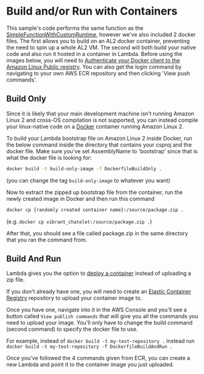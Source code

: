 # Build and/or Run with Containers

This sample's code performs the same function as the [SimpleFunctionWithCustomRuntime](../SimpleFunctionWithCustomRuntime/), however we've also included 2 docker files. The first allows you to build on an AL2 docker container, preventing the need to spin up a whole AL2 VM. The second will both build your native code and also run it hosted in a container in Lambda. Before using the images below, you will need to [Authenticate your Docker client to the Amazon Linux Public registry](https://docs.aws.amazon.com/AmazonECR/latest/userguide/amazon_linux_container_image.html). You can also get the login command by navigating to your own AWS ECR repository and then clicking 'View push commands'.

## Build Only

Since it is likely that your main development machine isn't running Amazon Linux 2 and cross-OS compilation is not supported, you can instead compile your linux-native code on a [Docker](https://www.docker.com/) container running Amazon Linux 2.

To build your Lambda bootstrap file on Amazon Linux 2 inside Docker, run the below command inside the directory that contains your csproj and the docker file. Make sure you've set AssemblyName to 'bootstrap' since that is what the docker file is looking for: 

```BASH
docker build -t build-only-image -f DockerfileBuildOnly .
```

(you can change the tag `build-only-image` to whatever you want)

Now to extract the zipped up bootstrap file from the container, run the newly created image in Docker and then run this command

```BASH
docker cp {randomly created container name}:/source/package.zip .
```

 (e.g. `docker cp vibrant_chatelet:/source/package.zip .`)

After that, you should see a file called package.zip in the same directory that you ran the command from.

## Build And Run

Lambda gives you the option to [deploy a container](https://docs.aws.amazon.com/lambda/latest/dg/csharp-image.html) instead of uploading a zip file.

If you don't already have one, you will need to create an [Elastic Container Registry](https://aws.amazon.com/ecr/) repository to upload your container image to.

Once you have one, navigate into it in the AWS Console and you'll see a button called `View publish commands` that will give you all the commands you need to upload your image. You'll only have to change the build command (second command) to specify the docker file to use.

For example, instead of `docker build -t my-test-repository .` instead run `docker build -t my-test-repository -f DockerfileBuildAndRun .`

Once you've followed the 4 commands given from ECR, you can create a new Lambda and point it to the container image you just uploaded.
